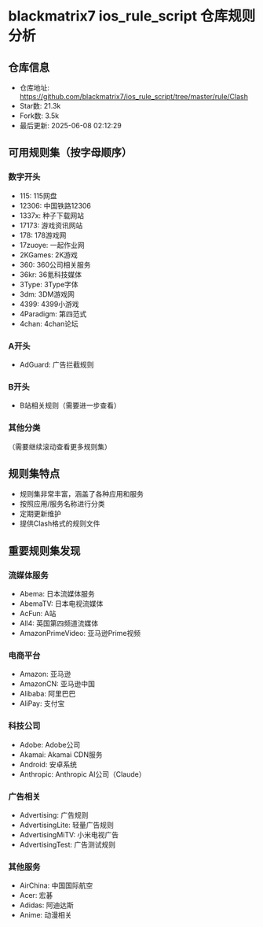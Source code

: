 # blackmatrix7 ios_rule_script 仓库规则分析

## 仓库信息
- 仓库地址: https://github.com/blackmatrix7/ios_rule_script/tree/master/rule/Clash
- Star数: 21.3k
- Fork数: 3.5k
- 最后更新: 2025-06-08 02:12:29

## 可用规则集（按字母顺序）

### 数字开头
- 115: 115网盘
- 12306: 中国铁路12306
- 1337x: 种子下载网站
- 17173: 游戏资讯网站
- 178: 178游戏网
- 17zuoye: 一起作业网
- 2KGames: 2K游戏
- 360: 360公司相关服务
- 36kr: 36氪科技媒体
- 3Type: 3Type字体
- 3dm: 3DM游戏网
- 4399: 4399小游戏
- 4Paradigm: 第四范式
- 4chan: 4chan论坛

### A开头
- AdGuard: 广告拦截规则

### B开头
- B站相关规则（需要进一步查看）

### 其他分类
（需要继续滚动查看更多规则集）

## 规则集特点
- 规则集非常丰富，涵盖了各种应用和服务
- 按照应用/服务名称进行分类
- 定期更新维护
- 提供Clash格式的规则文件



## 重要规则集发现

### 流媒体服务
- Abema: 日本流媒体服务
- AbemaTV: 日本电视流媒体
- AcFun: A站
- All4: 英国第四频道流媒体
- AmazonPrimeVideo: 亚马逊Prime视频

### 电商平台
- Amazon: 亚马逊
- AmazonCN: 亚马逊中国
- Alibaba: 阿里巴巴
- AliPay: 支付宝

### 科技公司
- Adobe: Adobe公司
- Akamai: Akamai CDN服务
- Android: 安卓系统
- Anthropic: Anthropic AI公司（Claude）

### 广告相关
- Advertising: 广告规则
- AdvertisingLite: 轻量广告规则
- AdvertisingMiTV: 小米电视广告
- AdvertisingTest: 广告测试规则

### 其他服务
- AirChina: 中国国际航空
- Acer: 宏碁
- Adidas: 阿迪达斯
- Anime: 动漫相关


